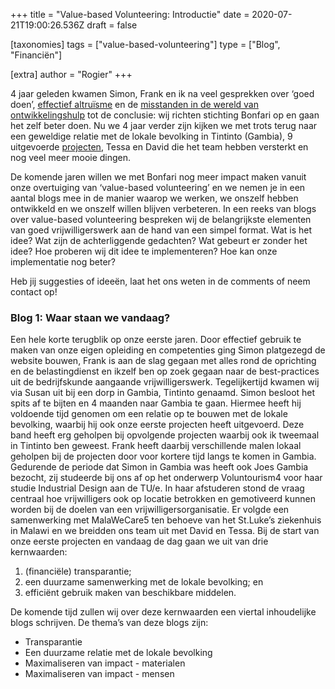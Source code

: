+++
title = "Value-based Volunteering: Introductie"
date = 2020-07-21T19:00:26.536Z
draft = false

[taxonomies]
tags = ["value-based-volunteering"]
type = ["Blog", "Financiën"]

[extra]
author = "Rogier"
+++

4 jaar geleden kwamen Simon, Frank en ik na veel gesprekken over ‘goed doen’, [effectief altruïsme](https://www.effectivealtruism.org/) en de [misstanden in de wereld van ontwikkelingshulp](https://www.fondsenwerving.nl/nieuws/bericht/2019/01/22/Steekproef-FTM-Financile-transparantie-ANBIs-niet-op-orde) tot de conclusie: wij richten stichting Bonfari op en gaan het zelf beter doen. Nu we 4 jaar verder zijn kijken we met trots terug naar een geweldige relatie met de lokale bevolking in Tintinto (Gambia), 9 uitgevoerde [projecten](/projecten/), Tessa en David die het team hebben versterkt en nog veel meer mooie dingen. <!-- more -->

De komende jaren willen we met Bonfari nog meer impact maken vanuit onze overtuiging van ‘value-based volunteering’ en we nemen je in een aantal blogs mee in de manier waarop we werken, we onszelf hebben ontwikkeld en we onszelf willen blijven verbeteren.
In een reeks van blogs over value-based volunteering bespreken wij de belangrijkste elementen van goed vrijwilligerswerk aan de hand van een simpel format. Wat is het idee? Wat zijn de achterliggende gedachten? Wat gebeurt er zonder het idee? Hoe proberen wij dit idee te implementeren? Hoe kan onze implementatie nog beter?

Heb jij suggesties of ideeën, laat het ons weten in de comments of neem contact op!

### Blog 1: Waar staan we vandaag?
Een hele korte terugblik op onze eerste jaren. Door effectief gebruik te maken van onze eigen opleiding en competenties ging Simon platgezegd de website bouwen, Frank is aan de slag gegaan met alles rond de oprichting en de belastingdienst en ikzelf ben op zoek gegaan naar de best-practices uit de bedrijfskunde aangaande vrijwilligerswerk. Tegelijkertijd kwamen wij via Susan uit bij een dorp in Gambia, Tintinto genaamd. Simon besloot het spits af te bijten en 4 maanden naar Gambia te gaan. Hiermee heeft hij voldoende tijd genomen om een relatie op te bouwen met de lokale bevolking, waarbij hij ook onze eerste projecten heeft uitgevoerd. Deze band heeft erg geholpen bij opvolgende projecten waarbij ook ik tweemaal in Tintinto ben geweest. Frank heeft daarbij verschillende malen lokaal geholpen bij de projecten door voor kortere tijd langs te komen in Gambia. Gedurende de periode dat Simon in Gambia was heeft ook Joes Gambia bezocht, zij studeerde bij ons af op het onderwerp Voluntourism4 voor haar studie Industrial Design aan de TU/e. In haar afstuderen stond de vraag centraal hoe vrijwilligers ook op locatie betrokken en gemotiveerd kunnen worden bij de doelen van een vrijwilligersorganisatie. Er volgde een samenwerking met MalaWeCare5 ten behoeve van het St.Luke’s ziekenhuis in Malawi en we breidden ons team uit met David en Tessa.
Bij de start van onze eerste projecten en vandaag de dag gaan we uit van drie kernwaarden:
1. (financiële) transparantie;
2. een duurzame samenwerking met de lokale bevolking; en
3. efficiënt gebruik maken van beschikbare middelen.

De komende tijd zullen wij over deze kernwaarden een viertal inhoudelijke blogs schrijven. De thema’s van deze blogs zijn:
* Transparantie
* Een duurzame relatie met de lokale bevolking
* Maximaliseren van impact - materialen
* Maximaliseren van impact - mensen
